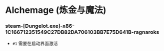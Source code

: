 # Alchemage (炼金与魔法)

### steam-[Dungelot.exe]-x86-1C166712351549C27DB82DA706103BB7E75D641B-ragnaroks
- `#1` 需要在启动界面激活
